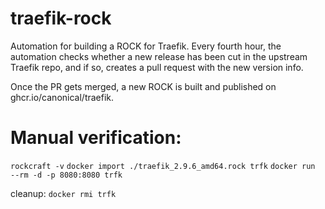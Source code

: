 # traefik-rock

Automation for building a ROCK for Traefik. Every fourth hour, the automation checks whether 
a new release has been cut in the upstream Traefik repo, and if so, creates a pull request with 
the new version info.

Once the PR gets merged, a new ROCK is built and published on ghcr.io/canonical/traefik.



# Manual verification:

`rockcraft -v`
`docker import ./traefik_2.9.6_amd64.rock trfk`
`docker run  --rm -d -p 8080:8080 trfk`

cleanup:
`docker rmi trfk`